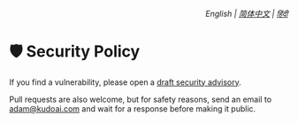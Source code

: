 <div align="right">
    <h6>
        <picture>
            <source type="image/svg+xml" media="(prefers-color-scheme: dark)" srcset="https://assets.chatgptomnibox.com/images/icons/earth/white/icon32.svg">
            <img height=14 src="https://assets.chatgptomnibox.com/images/icons/earth/black/icon32.svg">
        </picture>
        &nbsp;English |
        <a href="https://docs.chatgptomnibox.com/zh-cn/SECURITY.md">简体中文</a> |
        <a href="https://docs.chatgptomnibox.com/hi/SECURITY.md">हिंदी</a>
    </h6>
</div>

# 🛡️ Security Policy

If you find a vulnerability, please open a [draft security advisory](https://github.com/adamlui/chatgpt-omnibox/security/advisories/new).

Pull requests are also welcome, but for safety reasons, send an email to <adam@kudoai.com> and wait for a response before making it public.
